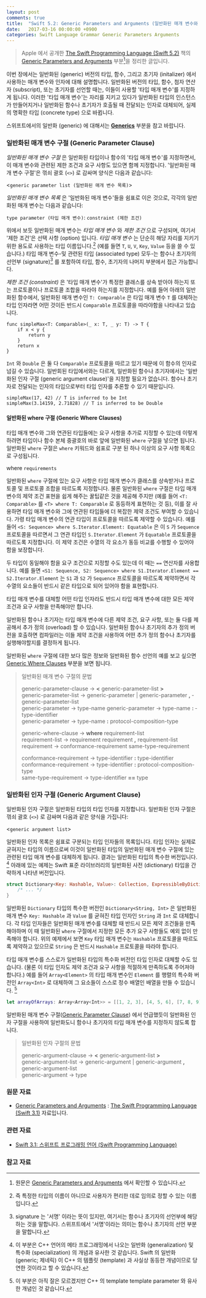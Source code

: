 ```yaml
---
layout: post
comments: true
title:  "Swift 5.2: Generic Parameters and Arguments (일반화된 매개 변수와 인자)"
date:   2017-03-16 00:00:00 +0900
categories: Swift Language Grammar Generic Parameters Arguments
---
```


> Apple 에서 공개한 [The Swift Programming Language (Swift 5.2)](https://docs.swift.org/swift-book/) 책의 [Generic Parameters and Arguments](https://docs.swift.org/swift-book/ReferenceManual/GenericParametersAndArguments.html) 부분[^GPandA]을 정리한 글입니다.

이번 장에서는 일반화된 (generic) 버전의 타입, 함수, 그리고 초기자 (initalizer) 에서 사용하는 매개 변수와 인자에 대해 설명합니다. 일반화된 버전의 타입, 함수, 첨자 연산자 (subscript), 또는 초기자를 선언할 때는, 이들이 사용할 '타입 매개 변수'를 지정하게 됩니다. 이러한 '타입 매개 변수'는 자리를 지키고 있다가 일반화된 타입의 인스턴스가 만들어지거나 일반화된 함수나 초기자가 호출될 때 전달되는 인자로 대체되어, 실제의 명확한 타입 (concrete type) 으로 바뀝니다.

스위프트에서의 일반화 (generic) 에 대해서는 **[Generics](http://xho95.github.io/swift/language/grammar/generic/2020/02/29/Generics.html)** 부분을 참고 바랍니다.

### 일반화된 매개 변수 구절 (Generic Parameter Clause)

_일반화된 매개 변수 구절_ 은 일반화된 타입이나 함수의 '타입 매개 변수'를 지정하면서, 이 매개 변수와 관련된 제한 조건과 요구 사항도 있으면 함께 지정합니다. '일반화된 매개 변수 구절'은 꺾쇠 괄호 (`<>`) 로 감싸며 양식은 다음과 같습니다:

<`generic parameter list (일반화된 매개 변수 목록)`>

_일반화된 매개 변수 목록_ 은 '일반화된 매개 변수'들을 쉼표로 이은 것으로, 각각의 일반화된 매개 변수는 다음과 같습니다:

`type parameter (타입 매개 변수)`: `constraint (제한 조건)`

위에서 보듯 일반화된 매개 변수는 _타입 매개 변수_ 와 _제한 조건_ 으로 구성되며, 여기서 '제한 조건'은 선택 사항 (option) 입니다. _타입 매개 변수_ 는 단순히 해당 자리를 지키기 위한 용도로 사용하는 타입 이름입니다.[^placeholder] (예를 들면 `T`, `U`, `V`, `Key`, `Value` 등을 쓸 수 있습니다.) 타입 매개 변수-및 관련된 타입 (associated type) 모두-는 함수나 초기자의 선언부 (signature)[^signature] 를 포함하여 타입, 함수, 초기자의 나머지 부분에서 접근 가능합니다.

_제한 조건 (constraint)_ 은 '타입 매개 변수'가 특정한 클래스를 상속 받아야 하는지 또는 프로토콜이나 프로토콜 조합을 따라야 하는지를 지정합니다. 예를 들어 아래의 일반화된 함수에서, 일반화된 매개 변수인 `T: Comparable` 은 타입 매개 변수 `T` 를 대체하는 타입 인자라면 어떤 것이든 반드시 `Comparable` 프로토콜을 따라야함을 나타내고 있습니다.

```
func simpleMax<T: Comparable>(_ x: T, _ y: T) -> T {
    if x < y {
        return y
    }
    return x
}
```

`Int` 와 `Double` 은 둘 다 `Comparable` 프로토콜을 따르고 있기 때문에 이 함수의 인자로 넘길 수 있습니다. 일반회된 타입에서와는 다르게, 일반화된 함수나 초기자에서는 '일반화된 인자 구절 (generic argument clause)'을 지정할 필요가 없습니다. 함수나 초기자로 전달되는 인자의 타입으로부터 타입 인자를 추론할 수 있기 때문입니다.

```
simpleMax(17, 42) // T is inferred to be Int
simpleMax(3.14159, 2.71828) // T is inferred to be Double
```

#### 일반화된 where 구절 (Generic Where Clauses)

타입 매개 변수와 그와 연관된 타입들에는 요구 사항을 추가로 지정할 수 있는데 이렇게 하려면 타입이나 함수 본체 중괄호의 바로 앞에 일반화된 `where` 구절을 넣으면 됩니다. 일반화된 `where` 구절은 `where` 키워드와 쉼표로 구분 된 하나 이상의 요구 사항 목록으로 구성됩니다.

where `requirements`

일반화된 `where` 구절에 있는 요구 사항은 타입 매개 변수가 클래스를 상속받거나 프로토콜 및 프로토콜 조합을 따르도록 지정합니다. 물론 일반화된 `where` 구절은 타입 매개 변수의 제약 조건 표현을 쉽게 해주는 꿀팁같은 것을 제공해 주지만 (예를 들어 `<T: Comparable>` 를 `<T> where T: Comparable` 로 동등하게 표현하는 것 등), 이를 잘 사용하면 타입 매개 변수와 그에 연관된 타입들에 더 복잡한 제약 조건도 부여할 수 있습니다. 가령 타입 매개 변수의 연관 타입이 프로토콜을 따르도록 제약할 수 있습니다. 예를 들어 `<S: Sequence> where S.Iterator.Element: Equatable` 은 이 `S` 가 `Sequence` 프로토콜을 따르면서 그 연관 타입인 `S.Iterator.Element` 가 `Equatable` 프로토콜을 따르도록 지정합니다. 이 제약 조건은 수열의 각 요소가 동등 비교를 수행할 수 있어야 함을 보장합니다.

두 타입이 동일해야 함을 요구 조건으로 지정할 수도 있는데 이 때는 `==` 연산자를 사용합니다. 예를 들면 `<S1: Sequence, S2: Sequence> where S1.Iterator.Element == S2.Iterator.Element` 는 `S1` 과 `S2` 가 `Sequence` 프로토콜을 따르도록 제약하면서 각 수열의 요소들이 반드시 같은 타입으로 되어 있어야 함을 표현합니다.

타입 매개 변수를 대체할 어떤 타입 인자라도 반드시 타입 매개 변수에 대한 모든 제약 조건과 요구 사항을 만족해야만 합니다.

일반화된 함수나 초기자는 타입 매개 변수에 다른 제약 조건, 요구 사항, 또는 둘 다를 제공해서 추가 정의 (overload) 할 수 있습니다. 일반화된 함수나 초기자의 추가 정의 버전을 호출하면 컴파일러는 이들 제약 조건을 사용하여 어떤 추가 정의 함수나 초기자를 실행해야할지를 결정하게 됩니다.

일반화된 `where` 구절에 대한 보다 많은 정보와 일반화된 함수 선언의 예를 보고 싶으면 [Generic Where Clauses](http://xho95.github.io/swift/language/grammar/generic/2020/02/29/Generics.html) 부분을 보면 됩니다.

> 일반화된 매개 변수 구절의 문법
>
> generic-parameter-clause → **<­** generic-parameter-list ­**>**  
> generic-parameter-list → generic-parameter­ \| generic-parameter **,** ­generic-parameter-list­  
> generic-parameter → type-name­
> generic-parameter → type-name­ **:** ­type-identifier­  
> generic-parameter → type-name­ **:** ­protocol-composition-type
>
> generic-where-clause → **where** ­requirement-list­  
> requirement-list → requirement­  requirement­ **,** ­requirement-list  
> requirement → conformance-requirement­  same-type-requirement  
>
> conformance-requirement → type-identifier­ **:** ­type-identifier  
> conformance-requirement → type-identifier­ **:** ­protocol-composition-type  
> same-type-requirement → type-identifier­ **==­** type­

### 일반화된 인자 구절 (Generic Argument Clause)

일반화된 인자 구절은 일반화된 타입의 타입 인자를 지정합니다. 일반화된 인자 구절은 꺾쇠 괄호 (`<>`) 로 감싸며 다음과 같은 양식을 가집니다:

<`generic argument list`>

일반화된 인자 목록은 쉼표로 구분되는 타입 인자들의 목록입니다. 타입 인자는 실제로 굳혀지는 타입의 이름으로써 이것이 일반화된 타입의 일반화된 매개 변수 구절에 있는 관련된 타입 매개 변수를 대체하게 됩니다. 결과는 일반화된 타입의 특수한 버전입니다. [^specialized-version] 아래에 있는 예제는 Swift 표준 라이브러리의 일반화된 사전 (dictionary) 타입을 간략하게 나타낸 버전입니다.

```swift
struct Dictionary<Key: Hashable, Value>: Collection, ExpressibleByDictionaryLiteral {
    /* ... */
}
```

일반화된 `Dictionary` 타입의 특수한 버전인 `Dictionary<String, Int>` 은 일반화된 매개 변수 `Key: Hashable` 과 `Value` 를 굳혀진 타입 인자인 `String` 과 `Int` 로 대체합니다. 각 타입 인자들은 일반화된 매개 변수를 대체할 때 반드시 모든 제약 조건들을 만족해야하며 이 때 일반화된 `where` 구절에서 지정한 모든 추가 요구 사항들도 예외 없이 만족해야 합니다. 위의 예제에서 보면 `Key` 타입 매개 변수는 `Hashable` 프로토콜을 따르도록 제약하고 있으므로 `String` 은 반드시 `Hashable` 프로토콜을 따라야 합니다.

타입 매개 변수를 스스로가 일반화된 타입의 특수화 버전인 타입 인자로 대체할 수도 있습니다. (물론 이 타입 인자도 제약 조건과 요구 사항을 적절하게 만족하도록 주어져야 합니다.) 예를 들어 `Array<Element>` 의 타입 매개 변수인 `Element` 를 행렬의 특수화 버전인 `Array<Int>` 로 대체하여 그 요소들이 스스로 정수 배열인 배열을 만들 수 있습니다. [^specialized-form]

```swift
let arrayOfArrays: Array<Array<Int>> = [[1, 2, 3], [4, 5, 6], [7, 8, 9]]
```

일반화된 매개 변수 구절([Generic Parameter Clause](#generic-parameter-clause)) 에서 언급했듯이 일반화된 인자 구절을 사용하여 일반화도니 함수나 초기자의 타입 매개 변수를 지정하지 않도록 합니다.

> 일반화된 인자 구절의 문법
>
> generic-argument-clause → **<­** generic-argument-list ­**>­**  
> generic-argument-list → generic-argument­ \| generic-argument **,** generic-argument-list­  
> generic-argument → type­

### 원문 자료

* [Generic Parameters and Arguments](https://developer.apple.com/library/prerelease/content/documentation/Swift/Conceptual/Swift_Programming_Language/GenericParametersAndArguments.html#//apple_ref/doc/uid/TP40014097-CH37-ID406) : [The Swift Programming Language (Swift 3.1)](https://developer.apple.com/library/prerelease/content/documentation/Swift/Conceptual/Swift_Programming_Language/) 자료입니다.

### 관련 자료

* [Swift 3.1: 스위프트 프로그래밍 언어 (Swift Programming Language)](http://xho95.github.io/swift/programming/language/grammar/2017/02/27/The-Swift-Programming-Language.html)

### 참고 자료

[^GPandA]: 원문은 [Generic Parameters and Arguments](https://docs.swift.org/swift-book/ReferenceManual/GenericParametersAndArguments.html) 에서 확인할 수 있습니다.

[^placeholder]: 즉 특정한 타입의 이름이 아니므로 사용자가 편리한 데로 임의로 정할 수 있는 이름입니다.

[^signature]: signature 는 '서명' 이라는 뜻이 있지만, 여기서는 함수나 초기자의 선언부에 해당하는 것을 말합니다. 스위프트에서 '서명'이라는 의미는 함수나 초기자의 선언 부분을 말합니다.

[^specialized-version]: 이 부분은 C++ 언어의 메타 프로그래밍에서 나오는 일반화 (generalization) 및 특수화 (specialization) 의 개념과 유사한 것 같습니다. Swift 의 일반화 (generic; 제네릭) 이 C++ 의 템플릿 (template) 과 사실상 동등한 개념이므로 당연한 것이라고 할 수 있습니다.

[^specialized-form]: 이 부분은 아직 잘은 모르겠지만 C++ 의 template template parameter 와 유사한 개념인 것 같습니다.
